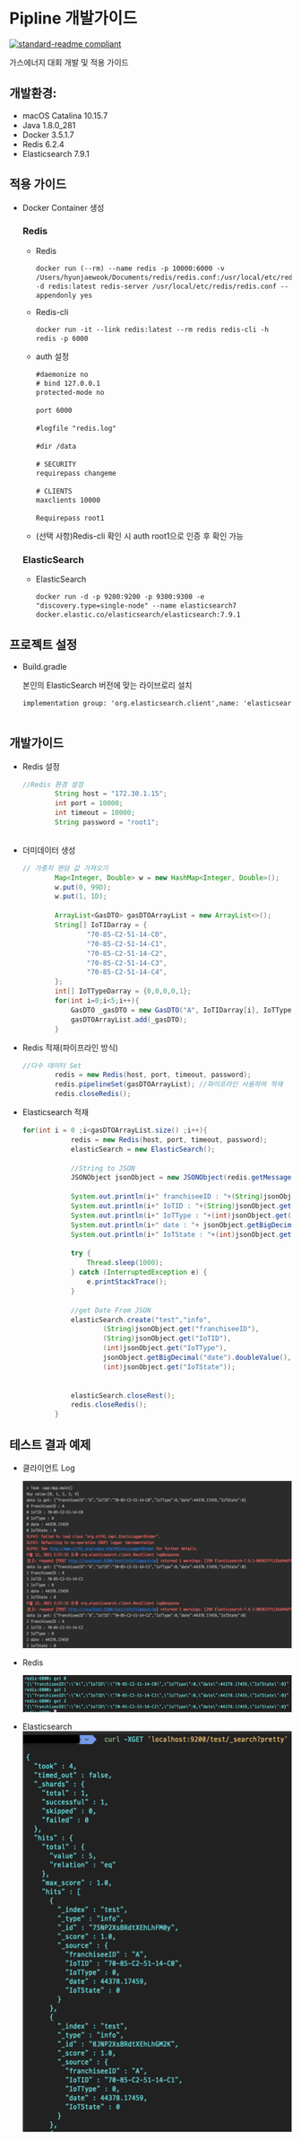 # Pipline 개발가이드

[![standard-readme compliant](https://img.shields.io/badge/2021%20Contest%20Energy-standard-brightgreen.svg?style=flat-square)](https://github.com/ssg02138/2021ESWContest_energy_6010)

가스에너지 대회 개발 및 적용 가이드

## 개발환경:

- macOS Catalina 10.15.7
- Java 1.8.0_281
- Docker 3.5.1.7
- Redis 6.2.4
- Elasticsearch 7.9.1

## 적용 가이드

- Docker Container 생성

  ### Redis

  - Redis

    ```
    docker run (--rm) --name redis -p 10000:6000 -v /Users/hyunjaewook/Documents/redis/redis.conf:/usr/local/etc/redis/redis.conf -d redis:latest redis-server /usr/local/etc/redis/redis.conf --appendonly yes

  - Redis-cli

    ``` 
    docker run -it --link redis:latest --rm redis redis-cli -h redis -p 6000
    ```

  - auth 설정

    ``` 
    #daemonize no
    # bind 127.0.0.1
    protected-mode no
    
    port 6000 
    
    #logfile "redis.log"
    
    #dir /data 
    
    # SECURITY
    requirepass changeme
    
    # CLIENTS
    maxclients 10000
    
    Requirepass root1
    ```

  - (선택 사항)Redis-cli 확인 시 auth root1으로 인증 후 확인 가능

  

  ### ElasticSearch

  - ElasticSearch
    ```
    docker run -d -p 9200:9200 -p 9300:9300 -e "discovery.type=single-node" --name elasticsearch7 docker.elastic.co/elasticsearch/elasticsearch:7.9.1
    ```

  

## 프로젝트 설정

  - Build.gradle

    본인의 ElasticSearch 버전에 맞는 라이브로리 설치

    ``` xml
    implementation group: 'org.elasticsearch.client',name: 'elasticsearch-rest-high-level-client', version: '7.9.1'



## 개발가이드

 - Redis 설정

   ``` java
   //Redis 환경 설정
           String host = "172.30.1.15";
           int port = 10000;
           int timeout = 10000;
           String password = "root1";



- 더미데이터 생성

  ``` java
  // 가중치 랜덤 값 가져오기
          Map<Integer, Double> w = new HashMap<Integer, Double>();
          w.put(0, 99D);
          w.put(1, 1D);
  
          ArrayList<GasDTO> gasDTOArrayList = new ArrayList<>();
          String[] IoTIDarray = {
                  "70-85-C2-51-14-C0",
                  "70-85-C2-51-14-C1",
                  "70-85-C2-51-14-C2",
                  "70-85-C2-51-14-C3",
                  "70-85-C2-51-14-C4",
          };
          int[] IoTTypeDarray = {0,0,0,0,1};
          for(int i=0;i<5;i++){
              GasDTO _gasDTO = new GasDTO("A", IoTIDarray[i], IoTTypeDarray[i],44378.17459,getWeightedRandom(w,random));
              gasDTOArrayList.add(_gasDTO);
          }

- Redis 적재(파이프라인 방식)

  ``` java
  //다수 데이터 Set
          redis = new Redis(host, port, timeout, password);
          redis.pipelineSet(gasDTOArrayList); //파이프라인 사용하여 적재
          redis.closeRedis();

- Elasticsearch 적재

  ``` java
  for(int i = 0 ;i<gasDTOArrayList.size() ;i++){
              redis = new Redis(host, port, timeout, password);
              elasticSearch = new ElasticSearch();
  
              //String to JSON
              JSONObject jsonObject = new JSONObject(redis.getMessage(Integer.toString(i)));
  
              System.out.println(i+" franchiseeID : "+(String)jsonObject.get("franchiseeID"));
              System.out.println(i+" IoTID : "+(String)jsonObject.get("IoTID"));
              System.out.println(i+" IoTType : "+(int)jsonObject.get("IoTType"));
              System.out.println(i+" date : "+ jsonObject.getBigDecimal("date").doubleValue());
              System.out.println(i+" IoTState : "+(int)jsonObject.get("IoTState"));
  
              try {
                  Thread.sleep(1000);
              } catch (InterruptedException e) {
                  e.printStackTrace();
              }
  
              //get Date From JSON
              elasticSearch.create("test","info",
                      (String)jsonObject.get("franchiseeID"),
                      (String)jsonObject.get("IoTID"),
                      (int)jsonObject.get("IoTType"),
                      jsonObject.getBigDecimal("date").doubleValue(),
                      (int)jsonObject.get("IoTState"));
  
  
              elasticSearch.closeRest();
              redis.closeRedis();
          }
  ```

  

## 테스트 결과 예제

  - 클라이언트 Log

    ![client](https://github.com/ssg02138/2021ESWContest_energy_6010/blob/master/pipline/readme%20res/client.png?raw=true)

  - Redis

     ![redis](https://github.com/ssg02138/2021ESWContest_energy_6010/blob/master/pipline/readme%20res/redis.png?raw=true)

  - Elasticsearch![elasticsearch](https://github.com/ssg02138/2021ESWContest_energy_6010/blob/master/pipline/readme%20res/elasticsearch.png?raw=true)
